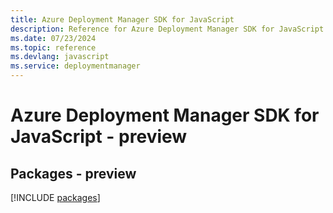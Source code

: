 ```yaml
---
title: Azure Deployment Manager SDK for JavaScript
description: Reference for Azure Deployment Manager SDK for JavaScript
ms.date: 07/23/2024
ms.topic: reference
ms.devlang: javascript
ms.service: deploymentmanager
---
```

# Azure Deployment Manager SDK for JavaScript - preview
## Packages - preview
[!INCLUDE [packages](deployment-manager-index.md)]